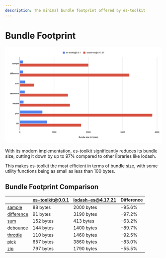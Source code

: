 ```yaml
---
description: The minimal bundle footprint offered by es-toolkit
---
```

Bundle Footprint
============

![Graph showing the difference in bundle size between es-toolkit and lodash. There is a difference up to 97% in bundle size.](./public/assets/bundle-size.png)

With its modern implementation, es-toolkit significantly reduces its bundle size, cutting it down by up to 97% compared to other libraries like lodash. 

This makes es-toolkit the most efficient in terms of bundle size, with some utility functions being as small as less than 100 bytes.

## Bundle Footprint Comparison

|                                               | es-toolkit@0.0.1 | lodash-es@4.17.21 | Difference |
|-----------------------------------------------|------------------|--------------------|------------|
| [sample](./reference/array/sample.md)         |	88 bytes         |	2000 bytes        |	-95.6%    |
| [difference](./reference/array/difference.md) |	91 bytes         |	3190 bytes        |	-97.2%    |
| [sum](./reference/math/sum.md)                |	152 bytes        |	413 bytes         | -63.2%    |
| [debounce](./reference/function/debounce.md)  |	144 bytes        |	1400 bytes        |	-89.7%    |
| [throttle](./reference/function/throttle.md)  |	110 bytes        |	1460 bytes        |	-92.5%    |
| [pick](./reference/object/pick.md)            |	657 bytes        |	3860 bytes        |	-83.0%    |
| [zip](./reference/array/zip.md)               |	797 bytes        |	1790 bytes        |	-55.5%    |

